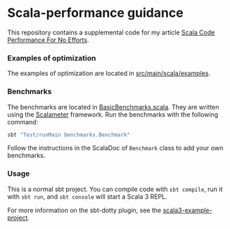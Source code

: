 # Scala-performance guidance 

This repository contains a supplemental code for my article [Scala Code Performance For No Efforts]().

### Examples of optimization

The examples of optimization are located in [src/main/scala/examples](src/main/scala/examples).

### Benchmarks

The benchmarks are located in [BasicBenchmarks.scala](src/test/scala/benchmarks/BasicBenchmarks.scala). 
They are written using the [Scalameter](https://github.com/scalameter/scalameter) framework.
Run the benchmarks with the following command:

```bash
sbt "Test/runMain benchmarks.Benchmark"
```

Follow the instructions in the ScalaDoc of `Benchmark` class to add your own benchmarks.

### Usage

This is a normal sbt project. You can compile code with `sbt compile`, run it with `sbt
run`, and `sbt console` will start a Scala 3 REPL.

For more information on the sbt-dotty plugin, see the
[scala3-example-project](https://github.com/scala/scala3-example-project/blob/main/README.md).
